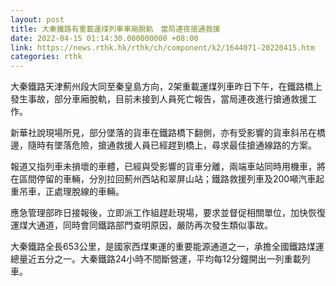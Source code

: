 ```yaml
---
layout: post
title: 大秦鐵路有重載運煤列車車廂脫軌　當局連夜搶通救援
date: 2022-04-15 01:14:30.000000000 +08:00
link: https://news.rthk.hk/rthk/ch/component/k2/1644071-20220415.htm
categories: rthk
---
```


大秦鐵路天津薊州段大同至秦皇島方向，2架重載運煤列車昨日下午，在鐵路橋上發生事故，部分車廂脫軌，目前未接到人員死亡報告，當局連夜進行搶通救援工作。

新華社說現場所見，部分墜落的貨車在鐵路橋下翻側，亦有受影響的貨車斜吊在橋邊，隨時有墜落危險，搶通救援人員已經趕到橋上，尋求最佳搶通線路的方案。

報道又指列車未損壞的車體，已經與受影響的貨車分離，兩端車站同時用機車，將在區間停留的車輛，分別拉回薊州西站和翠屏山站；鐵路救援列車及200噸汽車起重吊車，正處理脫線的車輛。

應急管理部昨日接報後，立即派工作組趕赴現場，要求並督促相關單位，加快恢復運煤大通道，同時會同鐵路部門查明原因，嚴防再次發生類似事故。

大秦鐵路全長653公里，是國家西煤東運的重要能源通道之一，承擔全國鐵路煤運總量近五分之一。大秦鐵路24小時不間斷營運，平均每12分鐘開出一列重載列車。
